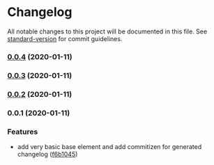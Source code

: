 # Changelog

All notable changes to this project will be documented in this file. See [standard-version](https://github.com/conventional-changelog/standard-version) for commit guidelines.

### [0.0.4](https://github.com/cemderin/react-base-element/compare/v0.0.3...v0.0.4) (2020-01-11)

### [0.0.3](https://github.com/cemderin/react-base-element/compare/v0.0.2...v0.0.3) (2020-01-11)

### [0.0.2](https://github.com/cemderin/react-base-element/compare/v0.0.1...v0.0.2) (2020-01-11)

### 0.0.1 (2020-01-11)


### Features

* add very basic base element and add commitizen for generated changelog ([f6b1045](https://github.com/cemderin/react-base-element/commit/f6b10453554be837a02faa8c7071dc8df681d7bd))
